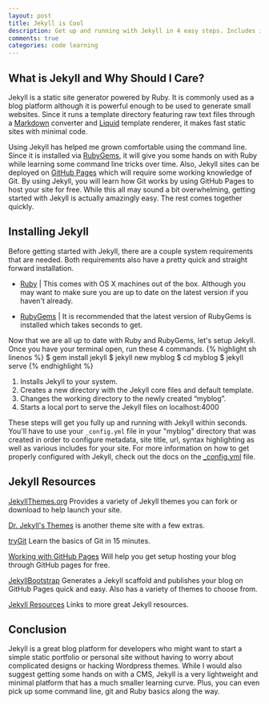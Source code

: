 ```yaml
---
layout: post
title: Jekyll is Cool
description: Get up and running with Jekyll in 4 easy steps. Includes instructions, resources and some additional info on why Jekyll is so great.
comments: true
categories: code learning
---
```


## What is Jekyll and Why Should I Care?
Jekyll is a static site generator powered by Ruby. It is commonly used as a blog platform although it is powerful enough to be used to generate small websites. Since it runs a template directory featuring raw text files through a [Markdown](http://daringfireball.net/projects/markdown/) converter and [Liquid](http://liquidmarkup.org/) template renderer, it makes fast static sites with minimal code.

Using Jekyll has helped me grown comfortable using the command line. Since it is installed via [RubyGems](https://rubygems.org/), it will give you some hands on with Ruby while learning some command line tricks over time. Also, Jekyll sites can be deployed on [GitHub Pages](https://pages.github.com/) which will require some working knowledge of Git. By using Jekyll, you will learn how Git works by using GitHub Pages to host your site for free. While this all may sound a bit overwhelming, getting started with Jekyll is actually amazingly easy. The rest comes together quickly.

## Installing Jekyll
Before getting started with Jekyll, there are a couple system requirements that are needed. Both requirements also have a pretty quick and straight forward installation.

- [Ruby](https://www.ruby-lang.org/en/downloads/) |
This comes with OS X machines out of the box. Although you may want to make sure you are up to date on the latest version if you haven't already.

- [RubyGems](https://rubygems.org/pages/download/) |
It is recommended that the latest version of RubyGems is installed which takes seconds to get.

Now that we are all up to date with Ruby and RubyGems, let's setup Jekyll. Once you have your terminal open, run these 4 commands.
{% highlight sh linenos %}
$ gem install jekyll
$ jekyll new myblog
$ cd myblog
$ jekyll serve
{% endhighlight %}

1. Installs Jekyll to your system.
2. Creates a new directory with the Jekyll core files and default template.
3. Changes the working directory to the newly created “myblog”.
4. Starts a local port to serve the Jekyll files on localhost:4000

These steps will get you fully up and running with Jekyll within seconds. You'll have to use your <code>_config.yml</code> file in your "myblog" directory that was created in order to configure metadata, site title, url, syntax highlighting as well as various includes for your site. For more information on how to get properly configured with Jekyll, check out the docs on the [\_config.yml](http://jekyllrb.com/docs/configuration/) file.

## Jekyll Resources
[JekyllThemes.org](http://jekyllthemes.org/) Provides a variety of Jekyll themes you can fork or download to help launch your site.<br>

[Dr. Jekyll's Themes](http://drjekyllthemes.github.io/) is another theme site with a few extras.

[tryGit](https://try.github.io/levels/1/challenges/1) Learn the basics of Git in 15 minutes.

[Working with GitHub Pages](https://gist.github.com/jedschneider/2890453) Will help you get setup hosting your blog through GitHub pages for free.

[JekyllBootstrap](http://jekyllbootstrap.com/) Generates a Jekyll scaffold and publishes your blog on GitHub Pages quick and easy. Also has a variety of themes to choose from.

[Jekyll Resources](http://jekyllrb.com/docs/resources/) Links to more great Jekyll resources.

## Conclusion
Jekyll is a great blog platform for developers who might want to start a simple static portfolio or personal site without having to worry about complicated designs or hacking Wordpress themes. While I would also suggest getting some hands on with a CMS, Jekyll is a very lightweight and minimal platform that has a much smaller learning curve. Plus, you can even pick up some command line, git and Ruby basics along the way.
